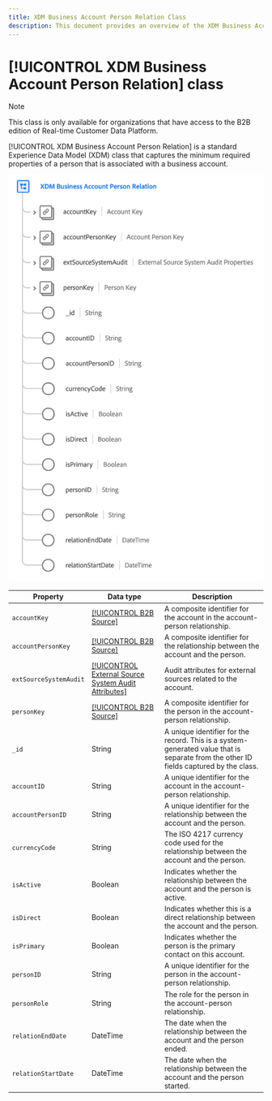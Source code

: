 ```yaml
---
title: XDM Business Account Person Relation Class
description: This document provides an overview of the XDM Business Account Person Relation class in Experience Data Model (XDM).
---
```

# [!UICONTROL XDM Business Account Person Relation] class

>[!NOTE]
>
>This class is only available for organizations that have access to the B2B edition of Real-time Customer Data Platform.

[!UICONTROL XDM Business Account Person Relation] is a standard Experience Data Model (XDM) class that captures the minimum required properties of a person that is associated with a business account.

![](../../images/classes/b2b/business-account-person-relation.png)

| Property | Data type |  Description |
| --- | --- | --- |
| `accountKey` | [[!UICONTROL B2B Source]](../../data-types/b2b-source.md) | A composite identifier for the account in the account-person relationship. |
| `accountPersonKey` | [[!UICONTROL B2B Source]](../../data-types/b2b-source.md) | A composite identifier for the relationship between the account and the person. |
| `extSourceSystemAudit` | [[!UICONTROL External Source System Audit Attributes]](../../data-types/external-source-system-audit-attributes.md) | Audit attributes for external sources related to the account. |
| `personKey` | [[!UICONTROL B2B Source]](../../data-types/b2b-source.md) | A composite identifier for the person in the account-person relationship. |
| `_id` | String  | A unique identifier for the record. This is a system-generated value that is separate from the other ID fields captured by the class. |
| `accountID` | String  | A unique identifier for the account in the account-person relationship. |
| `accountPersonID` | String  | A unique identifier for the relationship between the account and the person. |
| `currencyCode` | String  | The ISO 4217 currency code used for the relationship between the account and the person. |
| `isActive` | Boolean  | Indicates whether the relationship between the account and the person is active. |
| `isDirect` | Boolean  | Indicates whether this is a direct relationship between the account and the person. |
| `isPrimary` | Boolean  | Indicates whether the person is the primary contact on this account. |
| `personID` | String  | A unique identifier for the person in the account-person relationship. |
| `personRole` | String  | The role for the person in the account-person relationship. |
| `relationEndDate` | DateTime | The date when the relationship between the account and the person ended. |
| `relationStartDate` | DateTime | The date when the relationship between the account and the person started. |
